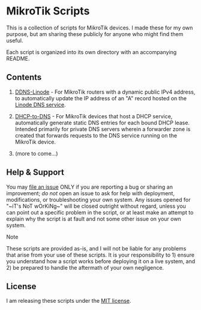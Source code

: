# MikroTik Scripts

This is a collection of scripts for MikroTik devices.  I made these for my own purpose, but am sharing these publicly for anyone who might find them useful.

Each script is organized into its own directory with an accompanying README.


## Contents

1. [DDNS-Linode](DDNS-Linode/) - For MikroTik routers with a dynamic public IPv4 address, to automatically update the IP address of an "A" record hosted on the [Linode DNS service](https://www.linode.com/products/dns-manager/).

2. [DHCP-to-DNS](DHCP-to-DNS/) - For MikroTik devices that host a DHCP service, automatically generate static DNS entries for each bound DHCP lease.  Intended primarily for private DNS servers wherein a forwarder zone is created that forwards requests to the DNS service running on the MikroTik device.

3. (more to come...)


## Help & Support

You may [file an issue](../../issues) ONLY if you are reporting a bug or sharing an improvement; *do not* open an issue to ask for help with deployment, modifications, or troubleshooting your own system.  Any issues opened for "\~iT's NoT wOrKiNg\~" will be closed outright without regard, unless you can point out a specific problem in the script, or at least make an attempt to explain why the script is at fault and not some other issue on your own system.

> [!NOTE]  
> These scripts are provided as-is, and I will not be liable for any problems that arise from your use of these scripts.  It is your responsibility to 1) ensure you understand how a script works before deploying it on a live system, and 2) be prepared to handle the aftermath of your own negligence.


## License

I am releasing these scripts under the [MIT license](LICENSE).